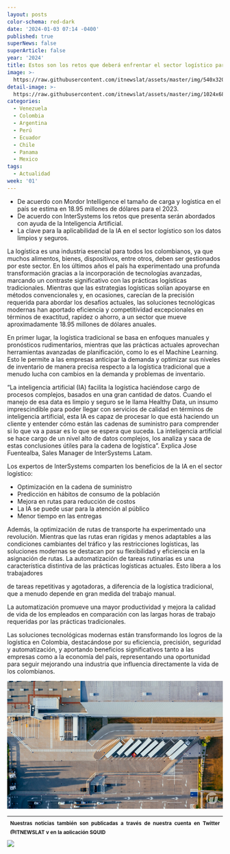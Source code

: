 ```yaml
---
layout: posts
color-schema: red-dark
date: '2024-01-03 07:14 -0400'
published: true
superNews: false
superArticle: false
year: '2024'
title: Estos son los retos que deberá enfrentar el sector logístico para el 2024
image: >-
  https://raw.githubusercontent.com/itnewslat/assets/master/img/540x320/logistica-p.jpg
detail-image: >-
  https://raw.githubusercontent.com/itnewslat/assets/master/img/1024x680/logistica-g.jpg
categories:
  - Venezuela
  - Colombia
  - Argentina
  - Perú
  - Ecuador
  - Chile
  - Panama
  - Mexico
tags:
  - Actualidad
week: '01'
---
```

- De acuerdo con Mordor Intelligence el tamaño de carga y logística en el país se estima en 18.95 millones de dólares para el 2023.
- De acuerdo con InterSystems los retos que presenta serán abordados con ayuda de la Inteligencia Artificial.
- La clave para la aplicabilidad de la IA en el sector logístico son los datos limpios y seguros.

La logística es una industria esencial para todos los colombianos, ya que muchos alimentos, bienes, dispositivos, entre otros, deben ser gestionados por este sector. En los últimos años el país ha experimentado una profunda transformación gracias a la incorporación de tecnologías avanzadas, marcando un contraste significativo con las prácticas logísticas tradicionales. Mientras que las estrategias logísticas solían apoyarse en métodos convencionales y, en ocasiones, carecían de la precisión requerida para abordar los desafíos actuales, las soluciones tecnológicas modernas han aportado eficiencia y competitividad excepcionales en términos de exactitud, rapidez o ahorro, a un sector que mueve aproximadamente 18.95 millones de dólares anuales.

En primer lugar, la logística tradicional se basa en enfoques manuales y pronósticos rudimentarios, mientras que las prácticas actuales aprovechan herramientas avanzadas de planificación, como lo es el Machine Learning. Esto le permite a las empresas anticipar la demanda y optimizar sus niveles de inventario de manera precisa respecto a la logística tradicional que a menudo lucha con cambios en la demanda y problemas de inventario.

“La inteligencia artificial (IA) facilita la logística haciéndose cargo de procesos complejos, basados en una gran cantidad de datos. Cuando el manejo de esa data es limpio y seguro se le llama Healthy Data, un insumo imprescindible para poder llegar con servicios de calidad en términos de inteligencia artificial, esta IA es capaz de procesar lo que está haciendo un cliente y entender cómo están las cadenas de suministro para comprender si lo que va a pasar es lo que se espera que suceda. La inteligencia artificial se hace cargo de un nivel alto de datos complejos, los analiza y saca de estas conclusiones útiles para la cadena de logística”. Explica Jose Fuentealba, Sales Manager de InterSystems Latam.

Los expertos de InterSystems comparten los beneficios de la IA en el sector logístico:

- Optimización en la cadena de suministro
- Predicción en hábitos de consumo de la población
- Mejora en rutas para reducción de costos
- La IA se puede usar para la atención al público
- Menor tiempo en las entregas

Además, la optimización de rutas de transporte ha experimentado una revolución. Mientras que las rutas eran rígidas y menos adaptables a las condiciones cambiantes del tráfico y las restricciones logísticas, las soluciones modernas se destacan por su flexibilidad y eficiencia en la asignación de rutas. La automatización de tareas rutinarias es una característica distintiva de las prácticas logísticas actuales. Esto libera a los trabajadores

de tareas repetitivas y agotadoras, a diferencia de la logística tradicional, que a menudo depende en gran medida del trabajo manual.

La automatización promueve una mayor productividad y mejora la calidad de vida de los empleados en comparación con las largas horas de trabajo requeridas por las prácticas tradicionales.

Las soluciones tecnológicas modernas están transformando los logros de la logística en Colombia, destacándose por su eficiencia, precisión, seguridad y automatización, y aportando beneficios significativos tanto a las empresas como a la economía del país, representando una oportunidad para seguir mejorando una industria que influencia directamente la vida de los colombianos.

![](https://raw.githubusercontent.com/itnewslat/assets/master/img/540x320/logistica-p.jpg)

<table style="height: 42px;" width="569">
<tbody>
<tr>
<td style="text-align: justify;"><sub><strong>Nuestras noticias también son publicadas a través de nuestra cuenta en Twitter <a href="https://twitter.com/itnewslat?lang=es">@ITNEWSLAT</a> y en la aplicación <a href="https://squidapp.co/en/">SQUID</a></strong></sub></td>
</tr>
</tbody>
</table>

<img src="https://tracker.metricool.com/c3po.jpg?hash=56f88a41e39ab42c063cc51676587a04"/>
